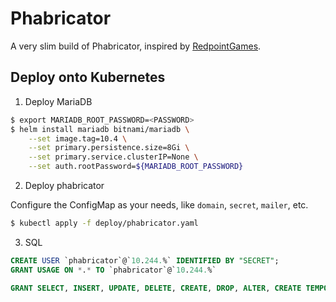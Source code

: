 # Phabricator

A very slim build of Phabricator, inspired by [RedpointGames](https://github.com/RedpointGames/phabricator). 


## Deploy onto Kubernetes

1. Deploy MariaDB

```sh
$ export MARIADB_ROOT_PASSWORD=<PASSWORD>
$ helm install mariadb bitnami/mariadb \
    --set image.tag=10.4 \
    --set primary.persistence.size=8Gi \
    --set primary.service.clusterIP=None \
    --set auth.rootPassword=${MARIADB_ROOT_PASSWORD}
```

2. Deploy phabricator

Configure the ConfigMap as your needs, like `domain`, `secret`, `mailer`, etc.

```sh
$ kubectl apply -f deploy/phabricator.yaml
```

3. SQL

```sql
CREATE USER `phabricator`@`10.244.%` IDENTIFIED BY "SECRET";
GRANT USAGE ON *.* TO `phabricator`@`10.244.%`

GRANT SELECT, INSERT, UPDATE, DELETE, CREATE, DROP, ALTER, CREATE TEMPORARY TABLES ON `phabricator\_%`.* TO `phabricator`@`10.244.%`;
```
